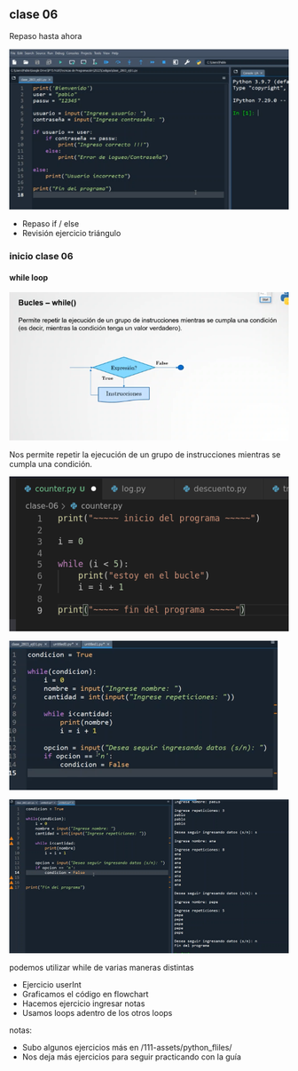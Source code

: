 ## clase 06
Repaso hasta ahora

![](111-assets/ppt-19-tecnicas.png)

- Repaso if / else
- Revisión ejercicio triángulo

### inicio clase 06
#### while loop

![](111-assets/ppt-20-tecnicas.png)

Nos permite repetir la ejecución de un grupo de instrucciones mientras se cumpla una condición.

![](111-assets/ppt-21-tecnicas.png)

![](111-assets/ppt-22-tecnicas.png)

![](111-assets/ppt-23-tecnicas.png)

podemos utilizar while de varias maneras distintas

- Ejercicio userInt
- Graficamos el código en flowchart
- Hacemos ejercicio ingresar notas
- Usamos loops adentro de los otros loops

notas:

- Subo algunos ejercicios más en /111-assets/python_fliles/ 
- Nos deja más ejercicios para seguir practicando con la guía